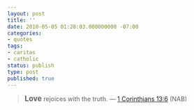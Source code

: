 ```yaml
---
layout: post
title: ''
date: 2010-05-05 01:28:03.000000000 -07:00
categories:
- quotes
tags:
- caritas
- catholic
status: publish
type: post
published: true
---
```

> <big><strong>Love</strong></big> rejoices with the truth.
&mdash; [1 Corinthians 13:6](http://www.usccb.org/nab/bible/1corinthians/1corinthians13.htm#v6) (NAB)
